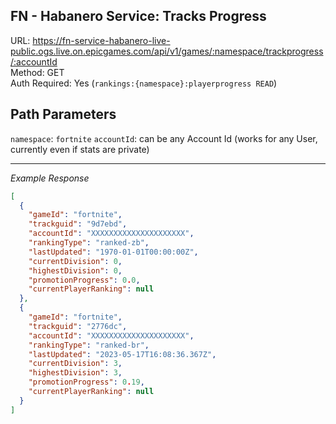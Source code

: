 ## FN - Habanero Service: Tracks Progress

URL: https://fn-service-habanero-live-public.ogs.live.on.epicgames.com/api/v1/games/:namespace/trackprogress/:accountId \
Method: GET \
Auth Required: Yes (`rankings:{namespace}:playerprogress READ`)

## Path Parameters

`namespace`: `fortnite`
`accountId`: can be any Account Id (works for any User, currently even if stats are private)

---

_Example Response_

```json
[
  {
    "gameId": "fortnite",
    "trackguid": "9d7ebd",
    "accountId": "XXXXXXXXXXXXXXXXXXXXX",
    "rankingType": "ranked-zb",
    "lastUpdated": "1970-01-01T00:00:00Z",
    "currentDivision": 0,
    "highestDivision": 0,
    "promotionProgress": 0.0,
    "currentPlayerRanking": null
  },
  {
    "gameId": "fortnite",
    "trackguid": "2776dc",
    "accountId": "XXXXXXXXXXXXXXXXXXXXX",
    "rankingType": "ranked-br",
    "lastUpdated": "2023-05-17T16:08:36.367Z",
    "currentDivision": 3,
    "highestDivision": 3,
    "promotionProgress": 0.19,
    "currentPlayerRanking": null
  }
]
```
